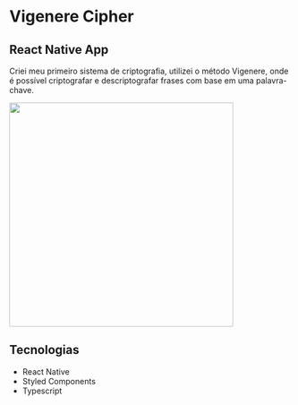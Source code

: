 # Vigenere Cipher

## React Native App

Criei meu primeiro sistema de criptografia, utilizei o método Vigenere, onde é possível criptografar e descriptografar frases com base em uma palavra-chave.

<img src="./github/VigenereCipher.gif" width="400" />

## Tecnologias

- React Native
- Styled Components
- Typescript
